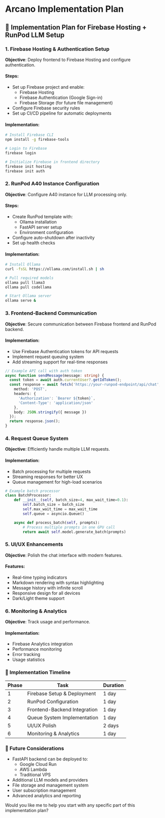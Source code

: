 # Arcano Implementation Plan

## 🔧 **Implementation Plan for Firebase Hosting + RunPod LLM Setup**

### 1. **Firebase Hosting & Authentication Setup**

**Objective**: Deploy frontend to Firebase Hosting and configure authentication.

#### Steps:
* Set up Firebase project and enable:
  * Firebase Hosting
  * Firebase Authentication (Google Sign-in)
  * Firebase Storage (for future file management)
* Configure Firebase security rules
* Set up CI/CD pipeline for automatic deployments

#### Implementation:
```bash
# Install Firebase CLI
npm install -g firebase-tools

# Login to Firebase
firebase login

# Initialize Firebase in frontend directory
firebase init hosting
firebase init auth
```

### 2. **RunPod A40 Instance Configuration**

**Objective**: Configure A40 instance for LLM processing only.

#### Steps:
* Create RunPod template with:
  * Ollama installation
  * FastAPI server setup
  * Environment configuration
* Configure auto-shutdown after inactivity
* Set up health checks

#### Implementation:
```bash
# Install Ollama
curl -fsSL https://ollama.com/install.sh | sh

# Pull required models
ollama pull llama3
ollama pull codellama

# Start Ollama server
ollama serve &
```

### 3. **Frontend-Backend Communication**

**Objective**: Secure communication between Firebase frontend and RunPod backend.

#### Implementation:
* Use Firebase Authentication tokens for API requests
* Implement request queuing system
* Add streaming support for real-time responses

```typescript
// Example API call with auth token
async function sendMessage(message: string) {
  const token = await auth.currentUser?.getIdToken();
  const response = await fetch('https://your-runpod-endpoint/api/chat', {
    method: 'POST',
    headers: {
      'Authorization': `Bearer ${token}`,
      'Content-Type': 'application/json'
    },
    body: JSON.stringify({ message })
  });
  return response.json();
}
```

### 4. **Request Queue System**

**Objective**: Efficiently handle multiple LLM requests.

#### Implementation:
* Batch processing for multiple requests
* Streaming responses for better UX
* Queue management for high-load scenarios

```python
# Example batch processor
class BatchProcessor:
    def __init__(self, batch_size=4, max_wait_time=0.1):
        self.batch_size = batch_size
        self.max_wait_time = max_wait_time
        self.queue = asyncio.Queue()

    async def process_batch(self, prompts):
        # Process multiple prompts in one GPU call
        return await self.model.generate_batch(prompts)
```

### 5. **UI/UX Enhancements**

**Objective**: Polish the chat interface with modern features.

#### Features:
* Real-time typing indicators
* Markdown rendering with syntax highlighting
* Message history with infinite scroll
* Responsive design for all devices
* Dark/Light theme support

### 6. **Monitoring & Analytics**

**Objective**: Track usage and performance.

#### Implementation:
* Firebase Analytics integration
* Performance monitoring
* Error tracking
* Usage statistics

### 📌 Implementation Timeline

| Phase | Task                                    | Duration |
|-------|----------------------------------------|----------|
| 1     | Firebase Setup & Deployment            | 1 day    |
| 2     | RunPod Configuration                   | 1 day    |
| 3     | Frontend-Backend Integration           | 1 day    |
| 4     | Queue System Implementation            | 1 day    |
| 5     | UI/UX Polish                           | 2 days   |
| 6     | Monitoring & Analytics                 | 1 day    |

### 🔄 Future Considerations

* FastAPI backend can be deployed to:
  * Google Cloud Run
  * AWS Lambda
  * Traditional VPS
* Additional LLM models and providers
* File storage and management system
* User subscription management
* Advanced analytics and reporting

Would you like me to help you start with any specific part of this implementation plan?
